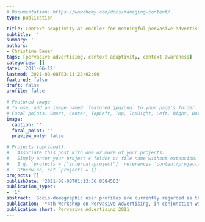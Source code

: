 ```yaml
---
# Documentation: https://wowchemy.com/docs/managing-content/
type: publication

title: Context adaptivity as enabler for meaningful pervasive advertising
subtitle: ''
summary: ''
authors:
- Christine Bauer
tags: [pervasive advertising, context adaptivity, context awareness]
categories: []
date: '2011-06-12'
lastmod: 2021-08-08T03:11:22+02:00
featured: false
draft: false
profile: false

# Featured image
# To use, add an image named `featured.jpg/png` to your page's folder.
# Focal points: Smart, Center, TopLeft, Top, TopRight, Left, Right, BottomLeft, Bottom, BottomRight.
image:
  caption: ''
  focal_point: ''
  preview_only: false

# Projects (optional).
#   Associate this post with one or more of your projects.
#   Simply enter your project's folder or file name without extension.
#   E.g. `projects = ["internal-project"]` references `content/project/deep-learning/index.md`.
#   Otherwise, set `projects = []`.
projects: []
publishDate: '2021-08-08T01:13:56.858456Z'
publication_types:
- '1'
abstract: 'Socio-demographic user profiles are currently regarded as the most convenient base for successful personalized advertising. However, signs point to the dormant power of context recognition. While technologies that can sense the environment are increasingly advanced, questions such as what to sense and how to adapt to a consumer’s context are largely unanswered. Research in the field is scattered and frequently prototype-driven. What the community lacks is a thorough methodology to provide the basis for any context-adaptive system: conceptualizing context. This position paper describes our current research of conceptualizing context for pervasive advertising. It summarizes findings from literature analysis and proposes a methodology for context conceptualization, which is currently work-in-progress.'
publication: '*4th Workshop on Pervasive Advertising, in conjunction with Pervasive 2011*'
publication_short: Pervasive Advertising 2011
---
```

